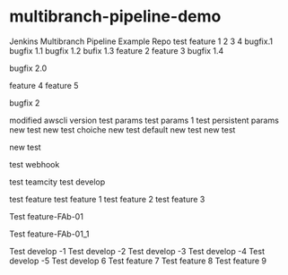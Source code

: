 # multibranch-pipeline-demo
Jenkins Multibranch Pipeline Example Repo 
test  feature 1 2 3 4
bugfix.1
bugfix 1.1
bugfix 1.2
bufix 1.3
feature 2
feature 3
bugfix 1.4

bugfix 2.0

feature 4
feature 5

bugfix 2

modified awscli version
test params
test params 1
test persistent params
new test
new test choiche
new test default
new test
new test


new test

test webhook

test teamcity
test develop

test feature
test feature 1
test feature 2
test feature 3

Test feature-FAb-01

Test feature-FAb-01_1

Test develop -1
Test develop -2
Test develop -3
Test develop -4
Test develop -5
Test develop 6
Test feature 7
Test feature 8
Test feature 9
